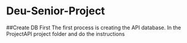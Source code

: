 # Deu-Senior-Project

##Create DB First
The first process is creating the API database. In the ProjectAPI project folder and do the instructions

